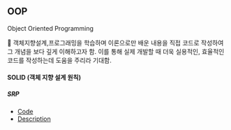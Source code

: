 ## OOP 
Object Oriented Programming 

📕 객체지향설계,프로그래밍을 학습하며 이론으로만 배운 내용을 직접 코드로 작성하여 그 개념을 보다 깊게 이해하고자 함. 
이를 통해 실제 개발할 때 더욱 실용적인, 효율적인 코드를 작성하는데 도움을 주리라 기대함. 

#### SOLID (객체 지향 설계 원칙)
##### SRP 
* [Code](https://github.com/Vida0822/OOP/blob/ae5db980ac14d4df548737ea3dadf29e652dea9f/OOP_Study/src/SOLID/SRP.java#L25-L61)
* [Description](https://vida0822.github.io/algorithm/Java-SRP/)

  


